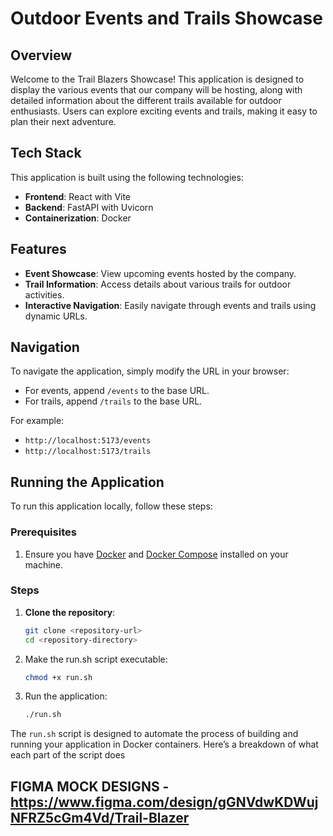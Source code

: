 # Outdoor Events and Trails Showcase

## Overview

Welcome to the Trail Blazers Showcase! This application is designed to display the various events that our company will be hosting, along with detailed information about the different trails available for outdoor enthusiasts. Users can explore exciting events and trails, making it easy to plan their next adventure.

## Tech Stack

This application is built using the following technologies:

- **Frontend**: React with Vite
- **Backend**: FastAPI with Uvicorn
- **Containerization**: Docker

## Features

- **Event Showcase**: View upcoming events hosted by the company.
- **Trail Information**: Access details about various trails for outdoor activities.
- **Interactive Navigation**: Easily navigate through events and trails using dynamic URLs.

## Navigation

To navigate the application, simply modify the URL in your browser:

- For events, append `/events` to the base URL.
- For trails, append `/trails` to the base URL.

For example:

- `http://localhost:5173/events`
- `http://localhost:5173/trails`

## Running the Application

To run this application locally, follow these steps:

### Prerequisites

1. Ensure you have [Docker](https://www.docker.com/get-started) and [Docker Compose](https://docs.docker.com/compose/install/) installed on your machine.

### Steps

1. **Clone the repository**:

   ```bash
   git clone <repository-url>
   cd <repository-directory>
   ```

2. Make the run.sh script executable:

   ```bash
   chmod +x run.sh
   ```

3. Run the application:

   ```bash
   ./run.sh
   ```

The `run.sh` script is designed to automate the process of building and running your application in Docker containers. Here’s a breakdown of what each part of the script does


## FIGMA MOCK DESIGNS - https://www.figma.com/design/gGNVdwKDWujNFRZ5cGm4Vd/Trail-Blazer
